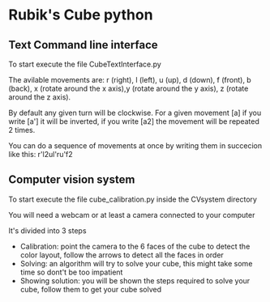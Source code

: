# Rubik's Cube python

## Text Command line interface
To start execute the file CubeTextInterface.py

The avilable movements are:
r (right), l (left), u (up), d (down), f (front), b (back), x (rotate around the x axis),y (rotate around the y axis), z (rotate around the z axis).

By default any given turn will be clockwise.
For a given movement [a] if you write [a'] it will be inverted, if you write [a2] the movement will be repeated 2 times.

You can do a sequence of movements at once by writing them in succecion like this: r'l2ul'ru'f2

## Computer vision system
To start execute the file cube_calibration.py inside the CVsystem directory

You will need a webcam or at least a camera connected to your computer

It's divided into 3 steps
  - Calibration: point the camera to the 6 faces of the cube to detect the color layout, follow the arrows to detect all the faces in order
  - Solving: an algorithm will try to solve your cube, this might take some time so dont't be too impatient
  - Showing solution: you will be shown the steps required to solve your cube, follow them to get your cube solved

